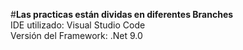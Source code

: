 #**Las practicas están dividas en diferentes Branches**\
IDE utilizado: Visual Studio Code\
Versión del Framework: .Net 9.0